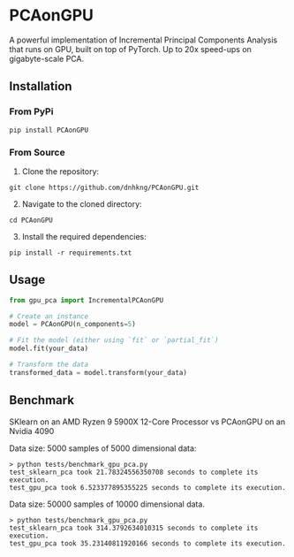 # PCAonGPU

A powerful implementation of Incremental Principal Components Analysis that runs on GPU, built on top of PyTorch. Up to 20x speed-ups on gigabyte-scale PCA.

## Installation

### From PyPi
`pip install PCAonGPU`


### From Source
1. Clone the repository:

`git clone https://github.com/dnhkng/PCAonGPU.git`

2. Navigate to the cloned directory:

`cd PCAonGPU`

3. Install the required dependencies:

`pip install -r requirements.txt`

## Usage

```python
from gpu_pca import IncrementalPCAonGPU

# Create an instance
model = PCAonGPU(n_components=5)

# Fit the model (either using `fit` or `partial_fit`)
model.fit(your_data)

# Transform the data
transformed_data = model.transform(your_data)
```

## Benchmark

SKlearn on an AMD Ryzen 9 5900X 12-Core Processor
 vs PCAonGPU on an Nvidia 4090

Data size: 5000 samples of 5000 dimensional data:
```
> python tests/benchmark_gpu_pca.py 
test_sklearn_pca took 21.78324556350708 seconds to complete its execution.
test_gpu_pca took 6.523377895355225 seconds to complete its execution.
```

Data size: 50000 samples of 10000 dimensional data.
```
> python tests/benchmark_gpu_pca.py 
test_sklearn_pca took 314.3792634010315 seconds to complete its execution.
test_gpu_pca took 35.23140811920166 seconds to complete its execution.
```
